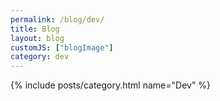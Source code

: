 ```yaml
---
permalink: /blog/dev/
title: Blog
layout: blog
customJS: ["blogImage"]
category: dev
---
```


{% include posts/category.html name="Dev" %}